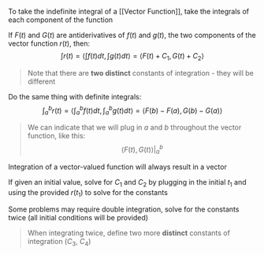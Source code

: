 To take the indefinite integral of a [[Vector Function]], take the integrals of each component of the function

If $F(t)$ and $G(t)$ are antiderivatives of $f(t)$ and $g(t)$, the two components of the vector function $r(t)$, then:
$$\int{r(t)} = \Big\langle \int{f(t)dt}, \int{g(t)dt} \Big\rangle = \langle F(t) + C_1, G(t) + C_2 \rangle$$
> Note that there are **two distinct** constants of integration - they will be different

Do the same thing with definite integrals:
$$\int_a^b{r(t)} = \Big\langle \int_a^b{f(t)dt}, \int_a^b{g(t)dt} \Big\rangle = \langle F(b) - F(a), G(b) - G(a)\rangle$$
> We can indicate that we will plug in $a$ and $b$ throughout the vector function, like this:
> $$\langle F(t), G(t)\rangle\Bigg|_a^b$$

Integration of a vector-valued function will always result in a vector

If given an initial value, solve for $C_1$ and $C_2$ by plugging in the initial $t_1$ and using the provided $r(t_1)$ to solve for the constants

Some problems may require double integration, solve for the constants twice (all initial conditions will be provided)

> When integrating twice, define two more **distinct** constants of integration ($C_3$, $C_4$)

